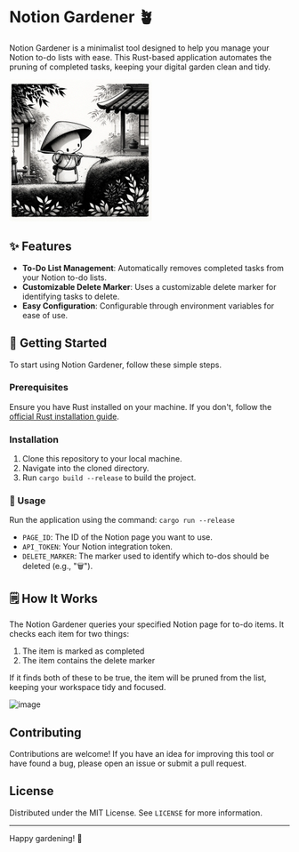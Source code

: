 # Notion Gardener 🪴

Notion Gardener is a minimalist tool designed to help you manage your Notion to-do lists with ease. 
This Rust-based application automates the pruning of completed tasks, keeping your digital garden clean and tidy.

<img src="./.github/assets/logo.png" width="256">

## ✨ Features

- **To-Do List Management**: Automatically removes completed tasks from your Notion to-do lists.
- **Customizable Delete Marker**: Uses a customizable delete marker for identifying tasks to delete.
- **Easy Configuration**: Configurable through environment variables for ease of use.

## 🌱 Getting Started

To start using Notion Gardener, follow these simple steps.

### Prerequisites

Ensure you have Rust installed on your machine. If you don't, follow the [official Rust installation guide](https://www.rust-lang.org/tools/install).

### Installation

1. Clone this repository to your local machine.
2. Navigate into the cloned directory.
3. Run `cargo build --release` to build the project.


### 🚜 Usage

Run the application using the command: `cargo run --release`

- `PAGE_ID`: The ID of the Notion page you want to use.
- `API_TOKEN`: Your Notion integration token.
- `DELETE_MARKER`: The marker used to identify which to-dos should be deleted (e.g., "🗑️").

## 🗒️ How It Works

The Notion Gardener queries your specified Notion page for to-do items. It checks each item for two things:

1. The item is marked as completed
2. The item contains the delete marker

If it finds both of these to be true, the item will be pruned from the list, keeping your workspace tidy and focused.

![image](https://github.com/brittonhayes/notion-gardener/assets/46035482/be689632-4cd7-4f13-9fa3-2d40ce3025b3)

## Contributing

Contributions are welcome! If you have an idea for improving this tool or have found a bug, please open an issue or submit a pull request.

## License

Distributed under the MIT License. See `LICENSE` for more information.

---

Happy gardening! 🌱
